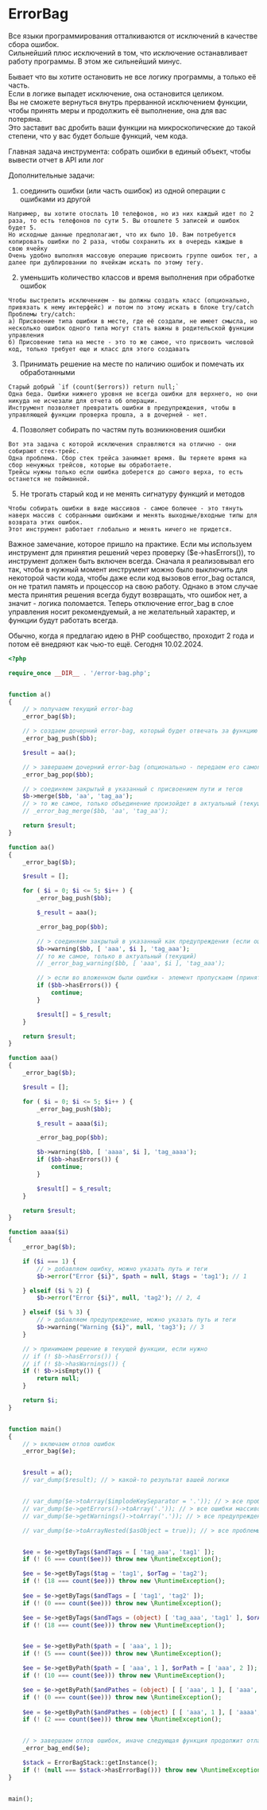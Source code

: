 # ErrorBag

Все языки программирования отталкиваются от исключений в качестве сбора ошибок.  
Сильнейший плюс исключений в том, что исключение останавливает работу программы. В этом же сильнейший минус.

Бывает что вы хотите остановить не все логику программы, а только её часть.  
Если в логике выпадет исключение, она остановится целиком.  
Вы не сможете вернуться внутрь прерванной исключением функции, чтобы принять меры и продолжить её выполнение, она для вас потеряна.  
Это заставит вас дробить ваши функции на микроскопические до такой степени, что у вас будет больше функций, чем кода.

Главная задача инструмента: собрать ошибки в единый объект, чтобы вывести отчет в API или лог

Дополнительные задачи:
1) соединить ошибки (или часть ошибок) из одной операции с ошибками из другой
```
Например, вы хотите отослать 10 телефонов, но из них каждый идет по 2 раза, то есть телефонов по сути 5. Вы отошлете 5 записей и ошибок будет 5.  
Но исходные данные предполагают, что их было 10. Вам потребуется копировать ошибки по 2 раза, чтобы сохранить их в очередь каждые в свою ячейку
Очень удобно выполняя массовую операцию присвоить группе ошибок тег, а далее при дублировании по ячейкам искать по этому тегу.
```
2) уменьшить количество классов и время выполнения при обработке ошибок
```
Чтобы выстрелить исключением - вы должны создать класс (опционально, привязать к нему интерфейс) и потом по этому искать в блоке try/catch
Проблемы try/catch:
а) Присвоение типа ошибки в месте, где её создали, не имеет смысла, но несколько ошибок одного типа могут стать важны в родительской функции управления
б) Присовение типа на месте - это то же самое, что присвоить числовой код, только требует еще и класс для этого создавать
```
3) Принимать решение на месте по наличию ошибок и помечать их обработанными
```
Старый добрый `if (count($errors)) return null;`
Одна беда. Ошибки нижнего уровня не всегда ошибки для верхнего, но они никуда не исчезали для отчета об операции.
Инструмент позволяет превратить ошибки в предупреждения, чтобы в управляющей функции проверка прошла, а в дочерней - нет.
```
4) Позволяет собирать по частям путь возникновения ошибки
```
Вот эта задача с которой исключения справляются на отлично - они собирают стек-трейс.  
Одна проблема. Сбор стек трейса занимает время. Вы теряете время на сбор ненужных трейсов, которые вы обработаете.
Трейсы нужны только если ошибка доберется до самого верха, то есть останется не пойманной.
```
5) Не трогать старый код и не менять сигнатуру функций и методов
```
Чтобы собирать ошибки в виде массивов - самое болючее - это тянуть наверх массив с собранными ошибками и менять выходные/входные типы для возврата этих ошибок.
Этот инструмент работает глобально и менять ничего не придется.
```

Важное замечание, которое пришло на практике. Если мы используем инструмент для принятия решений через проверку ($e->hasErrors()), то инструмент должен быть включен всегда.
Сначала я реализовывал его так, чтобы в нужный момент инструмент можно было выключить для некоторой части кода, чтобы даже если код вызовов error_bag остался, он не тратил память и процессор на свою работу.
Однако в этом случае места принятия решения всегда будут возвращать, что ошибок нет, а значит - логика поломается.
Теперь отключение error_bag в слое управления носит рекомендуемый, а не желательный характер, и функции будут работать всегда.

Обычно, когда я предлагаю идею в PHP сообщество, проходит 2 года и потом её внедряют как чью-то ещё. Сегодня 10.02.2024.

```php
<?php

require_once __DIR__ . '/error-bag.php';


function a()
{
    // > получаем текущий error-bag
    _error_bag($b);

    // > создаем дочерний error-bag, который будет отвечать за функцию aa()
    _error_bag_push($bb);

    $result = aa();

    // > завершаем дочерний error-bag (опционально - передаем его самого для проверки, не забыли ли глубже закрыть другие)
    _error_bag_pop($bb);

    // > соединяем закрытый в указанный с присвоением пути и тегов
    $b->merge($bb, 'aa', 'tag_aa');
    // > то же самое, только объединение произойдет в актуальный (текущий)
    // _error_bag_merge($bb, 'aa', 'tag_aa');

    return $result;
}

function aa()
{
    _error_bag($b);

    $result = [];

    for ( $i = 0; $i <= 5; $i++ ) {
        _error_bag_push($bb);

        $_result = aaa();

        _error_bag_pop($bb);

        // > соединяем закрытый в указанный как предупреждения (если ошибка была решена) с присвоением пути и тегов
        $b->warning($bb, [ 'aaa', $i ], 'tag_aaa');
        // то же самое, только в актуальный (текущий)
        // _error_bag_warning($bb, [ 'aaa', $i ], 'tag_aaa');

        // > если во вложенном были ошибки - элемент пропускаем (принятие решение в родителе в зависимости от потомка)
        if ($bb->hasErrors()) {
            continue;
        }

        $result[] = $_result;
    }

    return $result;
}

function aaa()
{
    _error_bag($b);

    $result = [];

    for ( $i = 0; $i <= 5; $i++ ) {
        _error_bag_push($bb);

        $_result = aaaa($i);

        _error_bag_pop($bb);

        $b->warning($bb, [ 'aaaa', $i ], 'tag_aaaa');
        if ($bb->hasErrors()) {
            continue;
        }

        $result[] = $_result;
    }

    return $result;
}

function aaaa($i)
{
    _error_bag($b);

    if ($i === 1) {
        // > добавляем ошибку, можно указать путь и теги
        $b->error("Error {$i}", $path = null, $tags = 'tag1'); // 1

    } elseif ($i % 2) {
        $b->error("Error {$i}", null, 'tag2'); // 2, 4

    } elseif ($i % 3) {
        // > добавляем предупреждение, можно указать путь и теги
        $b->warning("Warning {$i}", null, 'tag3'); // 3
    }

    // > принимаем решение в текущей функции, если нужно
    // if (! $b->hasErrors()) {
    // if (! $b->hasWarnings()) {
    if (! $b->isEmpty()) {
        return null;
    }

    return $i;
}


function main()
{
    // > включаем отлов ошибок
    _error_bag($e);


    $result = a();
    // var_dump($result); // > какой-то результат вашей логики


    // var_dump($e->toArray($implodeKeySeparator = '.')); // > все проблемы массивом
    // var_dump($e->getErrors()->toArray('.')); // > все ошибки массивом
    // var_dump($e->getWarnings()->toArray('.')); // > все предупреждения массивом

    // var_dump($e->toArrayNested($asObject = true)); // > все проблемы вложенным массивом


    $ee = $e->getByTags($andTags = [ 'tag_aaa', 'tag1' ]);
    if (! (6 === count($ee))) throw new \RuntimeException();

    $ee = $e->getByTags($tag = 'tag1', $orTag = 'tag2');
    if (! (18 === count($ee))) throw new \RuntimeException();
    
    $ee = $e->getByTags($andTags = [ 'tag1', 'tag2' ]);
    if (! (0 === count($ee))) throw new \RuntimeException();

    $ee = $e->getByTags($andTags = (object) [ 'tag_aaa', 'tag1' ], $orAndTags = (object) [ 'tag_aaa', 'tag2' ]);
    if (! (18 === count($ee))) throw new \RuntimeException();


    $ee = $e->getByPath($path = [ 'aaa', 1 ]);
    if (! (5 === count($ee))) throw new \RuntimeException();

    $ee = $e->getByPath($path = [ 'aaa', 1 ], $orPath = [ 'aaa', 2 ]);
    if (! (10 === count($ee))) throw new \RuntimeException();

    $ee = $e->getByPath($andPathes = (object) [ [ 'aaa', 1 ], [ 'aaa', 2 ] ]);
    if (! (0 === count($ee))) throw new \RuntimeException();    
    
    $ee = $e->getByPath($andPathes = (object) [ [ 'aaa', 1 ], [ 'aaaa', 1 ] ], $orAndPathes = (object) [ [ 'aaa', 1 ], [ 'aaaa', 2 ] ]);
    if (! (2 === count($ee))) throw new \RuntimeException();


    // > завершаем отлов ошибок, иначе следующая функция продолжит отлавливать в объявленный ранее error-bag
    _error_bag_end($e);

    $stack = ErrorBagStack::getInstance();
    if (! (null === $stack->hasErrorBag())) throw new \RuntimeException();
}


main();

```
